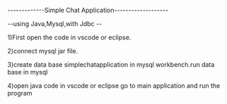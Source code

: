 -------------Simple Chat Application-------------------

--using Java,Mysql,with Jdbc --

1)First open the code in vscode or eclipse.

2)connect mysql jar file.

3)create data base simplechatapplication in mysql workbench.run data base in mysql

4)open java code in vscode or eclipse go to main application and run the program
